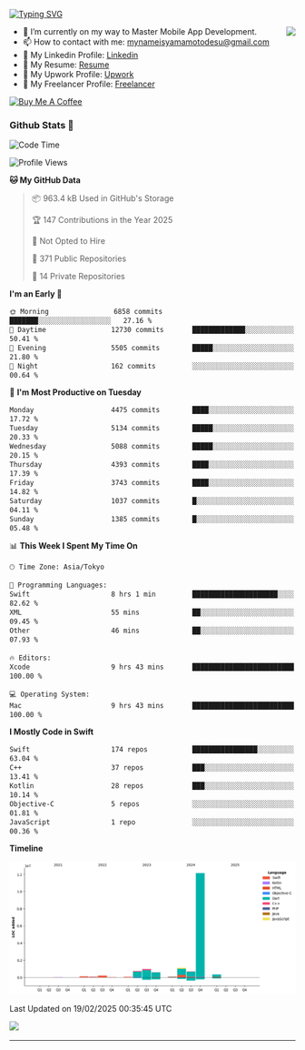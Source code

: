 
[![Typing SVG](https://readme-typing-svg.demolab.com/?lines=Thank+You+For+Visiting!!;You+Are+Welcome✨;I+am+Kyo+Yamamoto;Mobile+Developer)](https://git.io/typing-svg)
<p>
<img align="right" src="https://media.giphy.com/media/26ufdb3cYKwbRtYVW/giphy.gif" style="max-width:100%;" height="150px">

- 🌱 I’m currently on my way to Master Mobile App Development.
- 📫 How to contact with me: mynameisyamamotodesu@gmail.com
- 🔗 My Linkedin Profile: [Linkedin](https://www.linkedin.com/in/kyo-yamamoto-a2ab50239)
- 🔗 My Resume: [Resume](https://www.kickresume.com/cv/rNok4e/)
- 🔗 My Upwork Profile: [Upwork](https://www.upwork.com/freelancers/~01aa9115102bb4af25)
- 🔗 My Freelancer Profile: [Freelancer](https://www.freelancer.com/u/yamamotodesu)

<a href="https://www.buymeacoffee.com/kyoyamamoto" target="_blank"><img src="https://cdn.buymeacoffee.com/buttons/default-orange.png" alt="Buy Me A Coffee" height="41" width="174"></a>

### Github Stats 🥇 
<!--START_SECTION:waka-->
![Code Time](http://img.shields.io/badge/Code%20Time-1%2C064%20hrs%2027%20mins-blue)

![Profile Views](http://img.shields.io/badge/Profile%20Views-0-blue)

**🐱 My GitHub Data** 

> 📦 963.4 kB Used in GitHub's Storage 
 > 
> 🏆 147 Contributions in the Year 2025
 > 
> 🚫 Not Opted to Hire
 > 
> 📜 371 Public Repositories 
 > 
> 🔑 14 Private Repositories 
 > 
**I'm an Early 🐤** 

```text
🌞 Morning                6858 commits        ███████░░░░░░░░░░░░░░░░░░   27.16 % 
🌆 Daytime                12730 commits       █████████████░░░░░░░░░░░░   50.41 % 
🌃 Evening                5505 commits        █████░░░░░░░░░░░░░░░░░░░░   21.80 % 
🌙 Night                  162 commits         ░░░░░░░░░░░░░░░░░░░░░░░░░   00.64 % 
```
📅 **I'm Most Productive on Tuesday** 

```text
Monday                   4475 commits        ████░░░░░░░░░░░░░░░░░░░░░   17.72 % 
Tuesday                  5134 commits        █████░░░░░░░░░░░░░░░░░░░░   20.33 % 
Wednesday                5088 commits        █████░░░░░░░░░░░░░░░░░░░░   20.15 % 
Thursday                 4393 commits        ████░░░░░░░░░░░░░░░░░░░░░   17.39 % 
Friday                   3743 commits        ████░░░░░░░░░░░░░░░░░░░░░   14.82 % 
Saturday                 1037 commits        █░░░░░░░░░░░░░░░░░░░░░░░░   04.11 % 
Sunday                   1385 commits        █░░░░░░░░░░░░░░░░░░░░░░░░   05.48 % 
```


📊 **This Week I Spent My Time On** 

```text
🕑︎ Time Zone: Asia/Tokyo

💬 Programming Languages: 
Swift                    8 hrs 1 min         █████████████████████░░░░   82.62 % 
XML                      55 mins             ██░░░░░░░░░░░░░░░░░░░░░░░   09.45 % 
Other                    46 mins             ██░░░░░░░░░░░░░░░░░░░░░░░   07.93 % 

🔥 Editors: 
Xcode                    9 hrs 43 mins       █████████████████████████   100.00 % 

💻 Operating System: 
Mac                      9 hrs 43 mins       █████████████████████████   100.00 % 
```

**I Mostly Code in Swift** 

```text
Swift                    174 repos           ████████████████░░░░░░░░░   63.04 % 
C++                      37 repos            ███░░░░░░░░░░░░░░░░░░░░░░   13.41 % 
Kotlin                   28 repos            ███░░░░░░░░░░░░░░░░░░░░░░   10.14 % 
Objective-C              5 repos             ░░░░░░░░░░░░░░░░░░░░░░░░░   01.81 % 
JavaScript               1 repo              ░░░░░░░░░░░░░░░░░░░░░░░░░   00.36 % 
```



**Timeline**

![Lines of Code chart](https://raw.githubusercontent.com/YamamotoDesu/YamamotoDesu/main/assets/bar_graph.png)


 Last Updated on 19/02/2025 00:35:45 UTC
<!--END_SECTION:waka-->

![](https://github-profile-summary-cards.vercel.app/api/cards/profile-details?username=YamamotoDesu&theme=vue)

----
